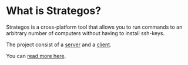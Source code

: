 # What is Strategos?

Strategos is a cross-platform tool that allows you to run commands to an arbitrary number of computers without having to install ssh-keys.

The project consist of a [server](https://github.com/hector-del-rio/strategos-server) and a [client](https://github.com/hector-del-rio/strategos-client).

You can [read more here](https://github.com/hector-del-rio/strategos-server).